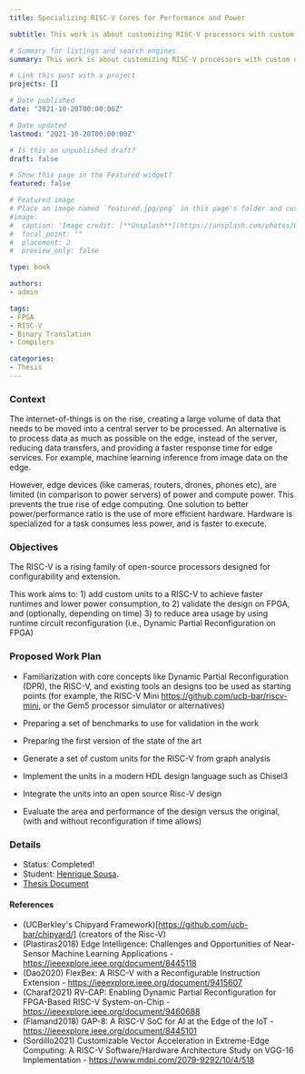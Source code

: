 ```yaml
---
title: Specializing RISC-V Cores for Performance and Power

subtitle: This work is about customizing RISC-V processors with custom units.

# Summary for listings and search engines
summary: This work is about customizing RISC-V processors with custom units.

# Link this post with a project
projects: []

# Date published
date: "2021-10-20T00:00:00Z"

# Date updated
lastmod: "2021-10-20T00:00:00Z"

# Is this an unpublished draft?
draft: false

# Show this page in the Featured widget?
featured: false

# Featured image
# Place an image named `featured.jpg/png` in this page's folder and customize its options here.
#image:
#  caption: 'Image credit: [**Unsplash**](https://unsplash.com/photos/CpkOjOcXdUY)'
#  focal_point: ""
#  placement: 2
#  preview_only: false

type: book

authors:
- admin

tags:
- FPGA
- RISC-V
- Binary Translation
- Compilers

categories:
- Thesis
---
```


### Context

The internet-of-things is on the rise, creating a large volume of data that needs to be moved into a central server to be processed. An alternative is to process data as much as possible on the edge, instead of the server, reducing data transfers, and providing a faster response time for edge services. For example, machine learning inference from image data on the edge.

However, edge devices (like cameras, routers, drones, phones etc), are limited (in comparison to power servers) of power and compute power. This prevents the true rise of edge computing. One solution to better power/performance ratio is the use of more efficient hardware. Hardware is specialized for a task consumes less power, and is faster to execute. 

### Objectives

The RISC-V is a rising family of open-source processors designed for configurability and extension. 

This work aims to: 1) add custom units to a RISC-V to achieve faster runtimes and lower power consumption, to 2) validate the design on FPGA, and (optionally, depending on time) 3) to reduce area usage by using runtime circuit reconfiguration (i.e., Dynamic Partial Reconfiguration on FPGA) 

### Proposed Work Plan

- Familiarization with core concepts like Dynamic Partial Reconfiguration (DPR), the RISC-V, and existing tools an designs too be used as starting points (for example, the RISC-V Mini https://github.com/ucb-bar/riscv-mini, or the Gem5 processor simulator or alternatives)
- Preparing a set of benchmarks to use for validation in the work
- Preparing the first version of the state of the art 

- Generate a set of custom units for the RISC-V from graph analysis
- Implement the units in a modern HDL design language such as Chisel3
- Integrate the units into an open source Risc-V design
- Evaluate the area and performance of the design versus the original, (with and without reconfiguration if time allows) 

### Details

- Status: Completed!
- Student: [Henrique Sousa](https://sigarra.up.pt/feup/pt/fest_geral.cursos_list?pv_num_unico=201604227).
- [Thesis Document](https://repositorio-aberto.up.pt/handle/10216/144547)

#### References

- (UCBerkley's Chipyard Framework)[https://github.com/ucb-bar/chipyard/] (creators of the Risc-V)
- (Plastiras2018) Edge Intelligence: Challenges and Opportunities of Near-Sensor Machine Learning Applications - https://ieeexplore.ieee.org/document/8445118
- (Dao2020) FlexBex: A RISC-V with a Reconfigurable Instruction Extension - https://ieeexplore.ieee.org/document/9415607
- (Charaf2021) RV-CAP: Enabling Dynamic Partial Reconfiguration for FPGA-Based RISC-V System-on-Chip -
https://ieeexplore.ieee.org/document/9460688
- (Flamand2018) GAP-8: A RISC-V SoC for AI at the Edge of the IoT - https://ieeexplore.ieee.org/document/8445101
- (Sordillo2021) Customizable Vector Acceleration in Extreme-Edge Computing: A RISC-V Software/Hardware Architecture Study on VGG-16 Implementation - https://www.mdpi.com/2079-9292/10/4/518 

